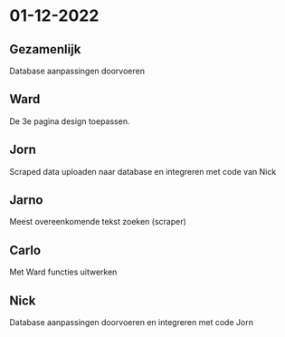 # 01-12-2022 

## Gezamenlijk 
Database aanpassingen doorvoeren

## Ward
De 3e pagina design toepassen.

## Jorn 
Scraped data uploaden naar database en integreren met code van Nick

## Jarno
Meest overeenkomende tekst zoeken (scraper)

## Carlo
Met Ward functies uitwerken

## Nick
Database aanpassingen doorvoeren en integreren met code Jorn
